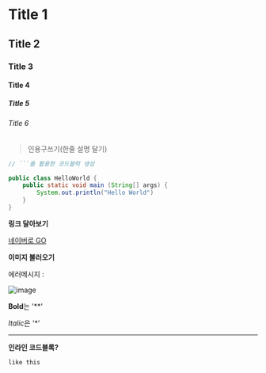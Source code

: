 # Title 1

## Title 2

### Title 3

#### Title 4

##### Title 5

###### Title 6

> 인용구쓰기(한줄 설명 달기)

``` java
// ```를 활용한 코드블럭 생성

public class HelloWorld {
    public static void main (String[] args) {
        System.out.println("Hello World")
    }
}
```

**링크 달아보기** 

[네이버로 GO](https://naver.com)



**이미지 불러오기**

에러메시지 :

![image](C:\Users\jayss\OneDrive\Pictures\에러에러.JPG)



**Bold**는 '**'

*Italic*은 '*'

---



**인라인 코드블록?**

 `like this`




